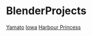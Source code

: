 # BlenderProjects

[Yamato](https://skfb.ly/6RsrH)
[Iowa](https://skfb.ly/6S6CS)
[Harbour Princess](https://skfb.ly/6VNWR)
